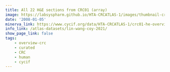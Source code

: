 ```yaml
---
title: All 22 H&E sections from CRC01 (array)
image: https://labsyspharm.github.io/HTA-CRCATLAS-1/images/thumbnail-crc01-he-overview.jpg
date: '2008-01-05'
minerva_link: https://www.cycif.org/data/HTA-CRCATLAS-1/crc01-he-overview
info_link: /atlas-datasets/lin-wang-coy-2021/
show_page_link: false
tags:
    - overview-crc
    - curated
    - CRC
    - human
    - cycif
---
```

